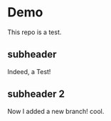 # Demo

This repo is a test.

## subheader

Indeed, a Test!

## subheader 2

Now I added a new branch! cool.